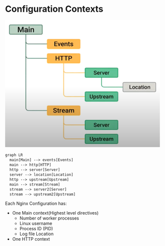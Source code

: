 # Configuration Contexts

![overview](../asset/images/nginx-configuration-contexts-1.png)

```mermaid
graph LR
  main[Main] --> events[Events]
  main --> http[HTTP]
  http --> server[Server]
  server --> location[Location]
  http --> upstream[Upstream]
  main --> stream[Stream]
  stream --> server2[Server]
  stream --> upstream2[Upstream]
```

Each Nginx Configuration has:
* One Main context(Highest level directives)
  * Number of worker processes
  * Linux username
  * Process ID (PID)
  * Log file Location
* One HTTP context

